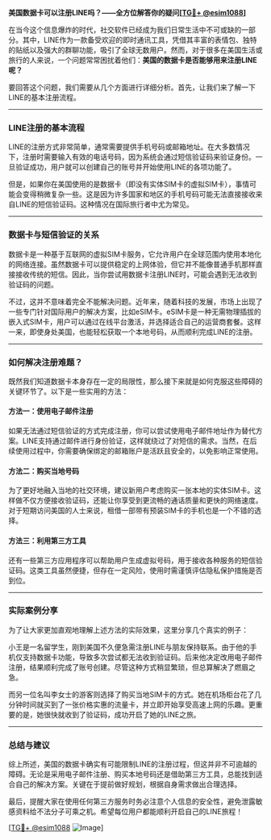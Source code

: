 **美国数据卡可以注册LINE吗？——全方位解答你的疑问[[TG💪+ @esim1088](https://t.me/s/esim1088)]**

在当今这个信息爆炸的时代，社交软件已经成为我们日常生活中不可或缺的一部分。其中，LINE作为一款备受欢迎的即时通讯工具，凭借其丰富的表情包、独特的贴纸以及强大的群聊功能，吸引了全球无数用户。然而，对于很多在美国生活或旅行的人来说，一个问题常常困扰着他们：**美国的数据卡是否能够用来注册LINE呢？**

要回答这个问题，我们需要从几个方面进行详细分析。首先，让我们来了解一下LINE的基本注册流程。

---

### LINE注册的基本流程

LINE的注册方式非常简单，通常需要提供手机号码或邮箱地址。在大多数情况下，注册时需要输入有效的电话号码，因为系统会通过短信验证码来验证身份。一旦验证成功，用户就可以创建自己的账号并开始使用LINE的各项功能了。

但是，如果你在美国使用的是数据卡（即没有实体SIM卡的虚拟SIM卡），事情可能会变得稍微复杂一些。这是因为许多国家和地区的手机号码可能无法直接接收来自LINE的短信验证码。这种情况在国际旅行者中尤为常见。

---

### 数据卡与短信验证的关系

数据卡是一种基于互联网的虚拟SIM卡服务，它允许用户在全球范围内使用本地化的网络连接。虽然数据卡可以提供稳定的上网体验，但它并不能像普通手机那样直接接收传统的短信。因此，当你尝试用数据卡注册LINE时，可能会遇到无法收到验证码的问题。

不过，这并不意味着完全不能解决问题。近年来，随着科技的发展，市场上出现了一些专门针对国际用户的解决方案，比如eSIM卡。eSIM卡是一种无需物理插拔的嵌入式SIM卡，用户可以通过在线平台激活，并选择适合自己的运营商套餐。这样一来，即使身处美国，也能轻松获取一个本地号码，从而顺利完成LINE的注册。

---

### 如何解决注册难题？

既然我们知道数据卡本身存在一定的局限性，那么接下来就是如何克服这些障碍的关键环节了。以下是一些实用的方法：

#### 方法一：使用电子邮件注册
如果无法通过短信验证的方式完成注册，你可以尝试使用电子邮件地址作为替代方案。LINE支持通过邮件进行身份验证，这样就绕过了对短信的需求。当然，在后续使用过程中，你需要确保绑定的邮箱账户是活跃且安全的，以免影响正常使用。

#### 方法二：购买当地号码
为了更好地融入当地的社交环境，建议新用户考虑购买一张本地的实体SIM卡。这样做不仅方便接收验证码，还能让你享受到更流畅的通话质量和更快的网络速度。对于短期访问美国的人士来说，租借一部带有预装SIM卡的手机也是一个不错的选择。

#### 方法三：利用第三方工具
还有一些第三方应用程序可以帮助用户生成虚拟号码，用于接收各种服务的短信验证码。这类工具虽然便捷，但存在一定风险，使用时需谨慎评估隐私保护措施是否到位。

---

### 实际案例分享

为了让大家更加直观地理解上述方法的实际效果，这里分享几个真实的例子：

小王是一名留学生，刚到美国不久便急需注册LINE与朋友保持联系。由于他的手机仅支持数据卡功能，导致多次尝试都无法收到验证码。后来他决定改用电子邮件注册，结果顺利完成了账号创建。尽管这种方式稍显繁琐，但总算解决了燃眉之急。

而另一位名叫李女士的游客则选择了购买当地SIM卡的方式。她在机场柜台花了几分钟时间就买到了一张价格实惠的流量卡，并立即开始享受高速上网的乐趣。更重要的是，她很快就收到了验证码，成功开启了她的LINE之旅。

---

### 总结与建议

综上所述，美国的数据卡确实有可能限制LINE的注册过程，但这并非不可逾越的障碍。无论是采用电子邮件注册、购买本地号码还是借助第三方工具，总能找到适合自己的解决方案。关键在于提前做好规划，根据自身需求做出合理选择。

最后，提醒大家在使用任何第三方服务时务必注意个人信息的安全性，避免泄露敏感资料给不法分子可乘之机。希望每位用户都能顺利开启自己的LINE旅程！

[[TG💪+ @esim1088](https://t.me/s/esim1088) ![Image](https://i.postimg.cc/4NQfJmqS/Snipaste-2025-05-13-00-14-12.png)]